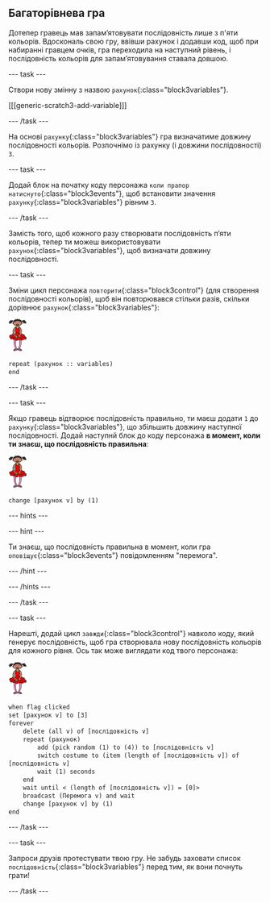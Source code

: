## Багаторівнева гра

Дотепер гравець мав запам’ятовувати послідовність лише з п'яти кольорів. Вдоскональ свою гру, ввівши рахунок і додавши код, щоб при набиранні гравцем очків, гра переходила на наступний рівень, і послідовність кольорів для запам’ятовування ставала довшою.

--- task ---

Створи нову змінну з назвою `рахунок`{:class="block3variables"}.

[[[generic-scratch3-add-variable]]]

--- /task ---

На основі `рахунку`{:class="block3variables"} гра визначатиме довжину послідовності кольорів. Розпочнімо із рахунку (і довжини послідовності) `3`.

--- task ---

Додай блок на початку коду персонажа `коли прапор натиснуто`{:class="block3events"}, щоб встановити значення `рахунку`{:class="block3variables"} рівним `3`.

--- /task ---

Замість того, щоб кожного разу створювати послідовність п’яти кольорів, тепер ти можеш використовувати `рахунок`{:class="block3variables"}, щоб визначати довжину послідовності.

--- task ---

Зміни цикл персонажа `повторити`{:class="block3control"} (для створення послідовності кольорів), щоб він повторювався стільки разів, скільки дорівнює `рахунок`{:class="block3variables"}:

![спрайт](images/ballerina.png)

```blocks3
repeat (рахунок :: variables)
end
```

--- /task ---

--- task ---

Якщо гравець відтворює послідовність правильно, ти маєш додати `1` до `рахунку`{:class="block3variables"}, що збільшить довжину наступної послідовності. Додай наступнй блок до коду персонажа **в момент, коли ти знаєш, що послідовність правильна**:

![спрайт](images/ballerina.png)

```blocks3
change [рахунок v] by (1)
```

--- hints ---

--- hint ---

Ти знаєш, що послідовність правильна в момент, коли гра `оповіщує`{:class="block3events"} повідомленням "перемога".

--- /hint ---

--- /hints ---

--- /task ---

--- task ---

Нарешті, додай цикл `завжди`{:class="block3control"} навколо коду, який генерує послідовність, щоб гра створювала нову послідовність кольорів для кожного рівня. Ось так може виглядати код твого персонажа:

![балерина](images/ballerina.png)

```blocks3
when flag clicked
set [рахунок v] to [3]
forever
    delete (all v) of [послідовність v]
    repeat (рахунок)
        add (pick random (1) to (4)) to [послідовність v]
        switch costume to (item (length of [послідовність v]) of [послідовність v]
        wait (1) seconds
    end
    wait until < (length of [послідовність v]) = [0]>
    broadcast (Перемога v) and wait
    change [рахунок v] by (1)
end
```

--- /task ---

--- task ---

Запроси друзів протестувати твою гру. Не забудь заховати список `послідовність`{:class="block3variables"} перед тим, як вони почнуть грати!

--- /task ---
